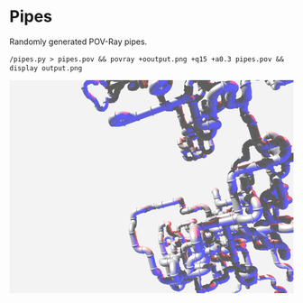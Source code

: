 # Pipes

Randomly generated POV-Ray pipes.

```
/pipes.py > pipes.pov && povray +ooutput.png +q15 +a0.3 pipes.pov && display output.png
```

![example](https://raw.githubusercontent.com/cawhitworth/pipes/master/sample.png)

